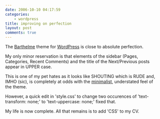 ```yaml
---
date: 2006-10-10 04:17:59
categories:
    - wordpress
title: improving on perfection
layout: post
comments: true
---
```

The [Barthelme](http://www.plaintxt.org/themes/barthelme/) theme for
[WordPress](http://wordpress.org/) is close to absolute perfection.

My only minor reservation is that elements of the sidebar (Pages,
Categories, Recent Comments) and the title of the Next/Previous posts
appear in UPPER case.

This is one of my pet hates as it looks like SHOUTING which is RUDE and,
IMHO (sic), is completely at odds with the
[minimalist](http://www.nbrightside.com/blog/2006/08/04/minimalism-begins-in-nepal/),
understated feel of the theme.

However, a quick edit in 'style.css' to change two occurences of
'text-transform: none;' to 'text-uppercase: none;' fixed that.

My life is now complete. All that remains is to add 'CSS' to my CV.
